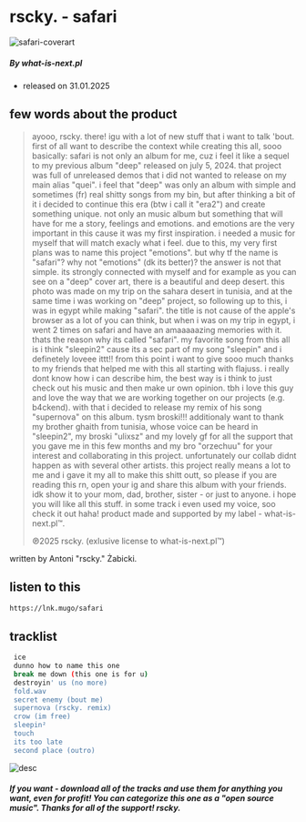 # rscky. - safari

![safari-coverart](https://github.com/user-attachments/assets/2b497725-c3d9-47ed-aabf-b958f49a0b25)


##### _By what-is-next.pl_



- released on 31.01.2025

## few words about the product


> ayooo, rscky. there! igu with a lot of new stuff that i want to talk 'bout. first of all want to describe the context while creating this all, sooo basically: safari is not only an album for me, cuz i feel it like a sequel to my previous album "deep" released on july 5, 2024. that project was full of unreleased demos that i did not wanted to release on my main alias "quei". i feel that "deep" was only an album with simple and sometimes (fr) real shitty songs from my bin, but after thinking a bit of it i decided to continue this era (btw i call it "era2") and create something unique. not only an music album but something that will have for me a story, feelings and 
emotions. and emotions are the very important in this cause it was my first inspiration. i needed a music for myself that will match exacly what i feel. due to this, my very first plans was to name this project "emotions". but why tf the name is "safari"? why not "emotions" (dk its better)? the answer is not that simple. its strongly connected with myself and for example as you can see on a "deep" cover art, there is a beautiful and deep desert. this photo was made on my trip on the sahara desert in 
tunisia, and at the same time i was working on "deep" project, so following up to this, i was in egypt while making "safari". the title is not cause of the apple's browser as a lot of you can think, but when i was on my trip in egypt, i went 2 times on safari and have an amaaaaazing memories with it. thats the reason why its called "safari". my favorite song from this all is i think "sleepin2" cause its a sec part of my song "sleepin" and 
i definetely loveee ittt!! from this point i want to give sooo much thanks to my friends that helped me with this all starting with flajuss. i really dont know how i can describe him, the best way is i think to just check out his music and then make ur own opinion. tbh i love this guy and love the way that we are working together on our projects 
(e.g. b4ckend). with that i decided to release my remix of his song "supernova" on this album. tysm broski!!! 
additionaly want to thank my brother ghaith from tunisia, whose voice can be heard in "sleepin2", my broski "ulixsz" and my lovely gf for all the support that you gave me in this few months and my bro "orzechuu" for your interest and collaborating in this project. unfortunately our collab didnt happen as with several other artists. this project really means a lot to me and i gave it my all to make this shitt outt, so please if you are reading this rn, open your ig and share this album with your friends. idk show it to your mom, dad, brother, sister - or just to anyone. i hope you will like all this stuff. in some track i even used my voice, soo check it out haha! product made and 
supported by my label - what-is-next.pl™.
>
> ℗2025 rscky. (exlusive license to what-is-next.pl™)																

written by Antoni "rscky." Żabicki.

## listen to this


```sh
https://lnk.mugo/safari
```

## tracklist


```sh
 ice
 dunno how to name this one
 break me down (this one is for u)
 destroyin' us (no more)
 fold.wav
 secret enemy (bout me)
 supernova (rscky. remix)
 crow (im free)
 sleepin²
 touch
 its too late
 second place (outro)
```

![desc](https://github.com/user-attachments/assets/2e1a57ad-1c57-4546-8ab1-10b3cc5c998d)


##### If you want - download all of the tracks and use them for anything you want, even for profit! You can categorize this one as a "open source music". Thanks for all of the support! rscky.

[//]: # (These are reference links used in the body of this note and get stripped out when the markdown processor does its job. There is no need to format nicely because it shouldn't be seen. Thanks SO - http://stackoverflow.com/questions/4823468/store-comments-in-markdown-syntax)

   [dill]: <https://github.com/joemccann/dillinger>
   [git-repo-url]: <https://github.com/joemccann/dillinger.git>
   [john gruber]: <http://daringfireball.net>
   [df1]: <http://daringfireball.net/projects/markdown/>
   [markdown-it]: <https://github.com/markdown-it/markdown-it>
   [Ace Editor]: <http://ace.ajax.org>
   [node.js]: <http://nodejs.org>
   [Twitter Bootstrap]: <http://twitter.github.com/bootstrap/>
   [jQuery]: <http://jquery.com>
   [@tjholowaychuk]: <http://twitter.com/tjholowaychuk>
   [express]: <http://expressjs.com>
   [AngularJS]: <http://angularjs.org>
   [Gulp]: <http://gulpjs.com>

   [PlDb]: <https://github.com/joemccann/dillinger/tree/master/plugins/dropbox/README.md>
   [PlGh]: <https://github.com/joemccann/dillinger/tree/master/plugins/github/README.md>
   [PlGd]: <https://github.com/joemccann/dillinger/tree/master/plugins/googledrive/README.md>
   [PlOd]: <https://github.com/joemccann/dillinger/tree/master/plugins/onedrive/README.md>
   [PlMe]: <https://github.com/joemccann/dillinger/tree/master/plugins/medium/README.md>
   [PlGa]: <https://github.com/RahulHP/dillinger/blob/master/plugins/googleanalytics/README.md>
